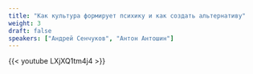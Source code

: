 ```yaml
---
title: "Как культура формирует психику и как создать альтернативу"
weight: 3
draft: false
speakers: ["Андрей Сенчуков", "Антон Антошин"]
---
```


{{< youtube LXjXQ1tm4j4 >}}

